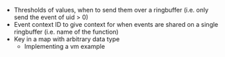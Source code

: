 - Thresholds of values, when to send them over a ringbuffer (i.e. only send the event of uid > 0)
- Event context ID to give context for when events are shared on a single ringbuffer (i.e. name of the function)
- Key in a map with arbitrary data type
  - Implementing a vm example